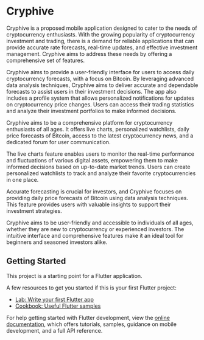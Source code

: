 # Cryphive

Cryphive is a proposed mobile application designed to cater to the needs of cryptocurrency enthusiasts. With the growing popularity of cryptocurrency investment and trading, there is a demand for reliable applications that can provide accurate rate forecasts, real-time updates, and effective investment management. Cryphive aims to address these needs by offering a comprehensive set of features.

Cryphive aims to provide a user-friendly interface for users to access daily cryptocurrency forecasts, with a focus on Bitcoin. By leveraging advanced data analysis techniques, Cryphive aims to deliver accurate and dependable forecasts to assist users in their investment decisions. The app also includes a profile system that allows personalized notifications for updates on cryptocurrency price changes. Users can access their trading statistics and analyze their investment portfolios to make informed decisions.

Cryphive aims to be a comprehensive platform for cryptocurrency enthusiasts of all ages. It offers live charts, personalized watchlists, daily price forecasts of Bitcoin, access to the latest cryptocurrency news, and a dedicated forum for user communication.

The live charts feature enables users to monitor the real-time performance and fluctuations of various digital assets, empowering them to make informed decisions based on up-to-date market trends. Users can create personalized watchlists to track and analyze their favorite cryptocurrencies in one place.

Accurate forecasting is crucial for investors, and Cryphive focuses on providing daily price forecasts of Bitcoin using data analysis techniques. This feature provides users with valuable insights to support their investment strategies.

Cryphive aims to be user-friendly and accessible to individuals of all ages, whether they are new to cryptocurrency or experienced investors. The intuitive interface and comprehensive features make it an ideal tool for beginners and seasoned investors alike.

## Getting Started

This project is a starting point for a Flutter application.

A few resources to get you started if this is your first Flutter project:

- [Lab: Write your first Flutter app](https://docs.flutter.dev/get-started/codelab)
- [Cookbook: Useful Flutter samples](https://docs.flutter.dev/cookbook)

For help getting started with Flutter development, view the
[online documentation](https://docs.flutter.dev/), which offers tutorials,
samples, guidance on mobile development, and a full API reference.
